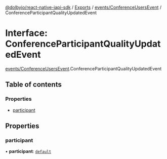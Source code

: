 [@dolbyio/react-native-iapi-sdk](../README.md) / [Exports](../modules.md) / [events/ConferenceUsersEvent](../modules/events_ConferenceUsersEvent.md) / ConferenceParticipantQualityUpdatedEvent

# Interface: ConferenceParticipantQualityUpdatedEvent

[events/ConferenceUsersEvent](../modules/events_ConferenceUsersEvent.md).ConferenceParticipantQualityUpdatedEvent

## Table of contents

### Properties

- [participant](events_ConferenceUsersEvent.ConferenceParticipantQualityUpdatedEvent.md#participant)

## Properties

### participant

• **participant**: [`default`](../classes/services_conference_Participant.default.md)
